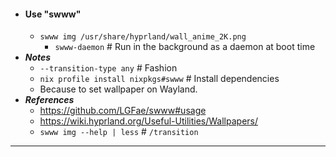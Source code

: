 - #### Use "swww" 
    - `swww img /usr/share/hyprland/wall_anime_2K.png`
        - `swww-daemon` # Run in the background as a daemon at boot time
- ***Notes***
    - `--transition-type any` # Fashion
    - `nix profile install nixpkgs#swww` # Install dependencies
    - Because to set wallpaper on Wayland.
- ***References***
    - https://github.com/LGFae/swww#usage
    - https://wiki.hyprland.org/Useful-Utilities/Wallpapers/
    - `swww img --help | less` # `/transition`
- ---
